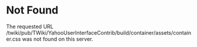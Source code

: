 Not Found
=========

The requested URL /twiki/pub/TWiki/YahooUserInterfaceContrib/build/container/assets/container.css was not found on this server.
